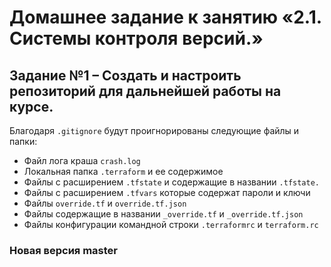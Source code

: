 # Домашнее задание к занятию «2.1. Системы контроля версий.»

## Задание №1 – Создать и настроить репозиторий для дальнейшей работы на курсе.

Благодаря `.gitignore` будут проигнорированы следующие файлы и папки:
 - Файл лога краша `crash.log`
 - Локальная папка `.terraform` и ее содержимое
 - Файлы с расширением `.tfstate` и содержащие в названии `.tfstate.`
 - Файлы с расширением `.tfvars` которые содержат пароли и ключи
 - Файлы `override.tf` и `override.tf.json`
 - Файлы содержащие в названии `_override.tf` и `_override.tf.json`
 - Файлы конфигурации командной строки `.terraformrc` и `terraform.rc`

### Новая версия master